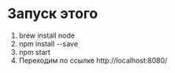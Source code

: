 # Запуск этого #

1. brew install node
2. npm install --save
3. npm start
4. Переходим по ссылке http://localhost:8080/
